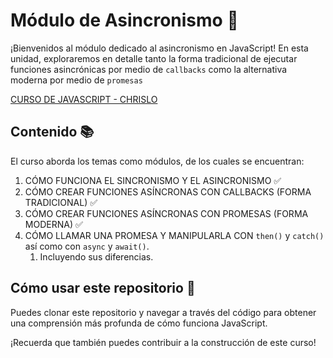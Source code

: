 # Módulo de Asincronismo 🚀

¡Bienvenidos al módulo dedicado al asincronismo en JavaScript! En esta unidad, exploraremos en detalle tanto la forma tradicional de ejecutar funciones asincrónicas por medio de `callbacks` como la alternativa moderna por medio de `promesas`

[CURSO DE JAVASCRIPT - CHRISLO](https://www.youtube.com/playlist?list=PLpQZl5TrCVZMxQWcwwf8V0OwCg2Xs1tDo)

## Contenido 📚

El curso aborda los temas como módulos, de los cuales se encuentran:

1. CÓMO FUNCIONA EL SINCRONISMO Y EL ASINCRONISMO ✅
2. CÓMO CREAR FUNCIONES ASÍNCRONAS CON CALLBACKS (FORMA TRADICIONAL) ✅
4. CÓMO CREAR FUNCIONES ASÍNCRONAS CON PROMESAS (FORMA MODERNA) ✅
5. CÓMO LLAMAR UNA PROMESA Y MANIPULARLA CON `then()` y `catch()` así como con `async` y `await()`.
   1. Incluyendo sus diferencias.

## Cómo usar este repositorio 🤔

Puedes clonar este repositorio y navegar a través del código para obtener una comprensión más profunda de cómo funciona JavaScript.

¡Recuerda que también puedes contribuir a la construcción de este curso!

